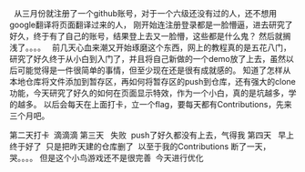   从三月份就注册了一个github账号，对于一个六级还没有过的人，还不想用google翻译将页面翻译过来的人， 刚开始连注册登录都是一脸懵逼，进去研究了好久，终于有了自己的账号，结果登上去又一脸懵，这些都是什么鬼？ 然后就搁浅了。。。。
   前几天心血来潮又开始琢磨这个东西，网上的教程真的是五花八门，研究了好久终于从小白到入门了，并且将自己新做的一个demo放了上去，虽然以后可能觉得是一件很简单的事情，但至少现在还是很有成就感的。 知道了怎样从本地仓库将文件添加到暂存区，再如何将暂存区的push到仓库，还有强大的clone功能，今天研究了好久的如何在页面显示特效，作为一个小白，真的是坑越多，学的越多。
	 以后会每天在上面打卡，立一个flag，要每天都有Contributions，先来三个月吧。


第二天打卡  滴滴滴
第三天   失败  push了好久都没有上去，气得我 
第四天   早上终于好了  只是把昨天建的仓库删了  以至于我的Contributions 断了一天，哭。。。。 但是这个小鸟游戏还不是很完善  今天进行优化
